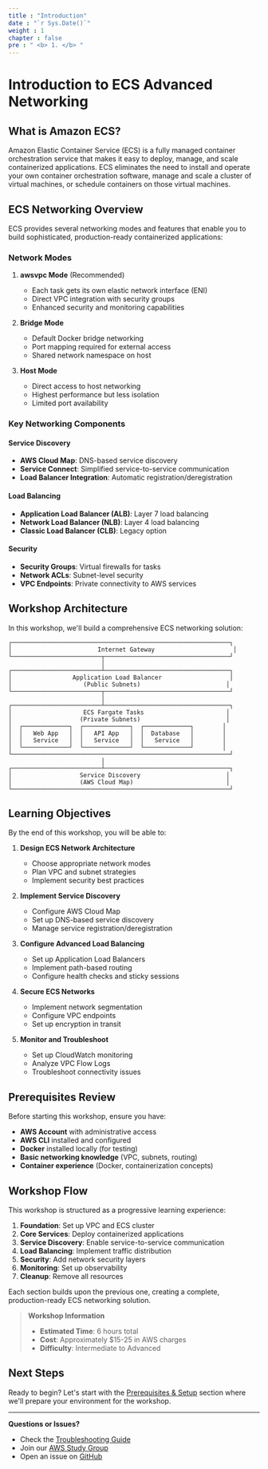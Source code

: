 ```yaml
---
title : "Introduction"
date : "`r Sys.Date()`"
weight : 1
chapter : false
pre : " <b> 1. </b> "
---
```


# Introduction to ECS Advanced Networking

## What is Amazon ECS?

Amazon Elastic Container Service (ECS) is a fully managed container orchestration service that makes it easy to deploy, manage, and scale containerized applications. ECS eliminates the need to install and operate your own container orchestration software, manage and scale a cluster of virtual machines, or schedule containers on those virtual machines.

## ECS Networking Overview

ECS provides several networking modes and features that enable you to build sophisticated, production-ready containerized applications:

### Network Modes

1. **awsvpc Mode** (Recommended)
   - Each task gets its own elastic network interface (ENI)
   - Direct VPC integration with security groups
   - Enhanced security and monitoring capabilities

2. **Bridge Mode**
   - Default Docker bridge networking
   - Port mapping required for external access
   - Shared network namespace on host

3. **Host Mode**
   - Direct access to host networking
   - Highest performance but less isolation
   - Limited port availability

### Key Networking Components

#### Service Discovery
- **AWS Cloud Map**: DNS-based service discovery
- **Service Connect**: Simplified service-to-service communication
- **Load Balancer Integration**: Automatic registration/deregistration

#### Load Balancing
- **Application Load Balancer (ALB)**: Layer 7 load balancing
- **Network Load Balancer (NLB)**: Layer 4 load balancing
- **Classic Load Balancer (CLB)**: Legacy option

#### Security
- **Security Groups**: Virtual firewalls for tasks
- **Network ACLs**: Subnet-level security
- **VPC Endpoints**: Private connectivity to AWS services

## Workshop Architecture

In this workshop, we'll build a comprehensive ECS networking solution:

```
┌─────────────────────────────────────────────────────────────┐
│                        Internet Gateway                      │
└─────────────────────────┬───────────────────────────────────┘
                          │
┌─────────────────────────┴───────────────────────────────────┐
│                 Application Load Balancer                   │
│                    (Public Subnets)                        │
└─────────────────────────┬───────────────────────────────────┘
                          │
┌─────────────────────────┴───────────────────────────────────┐
│                    ECS Fargate Tasks                       │
│                   (Private Subnets)                        │
│  ┌─────────────┐  ┌─────────────┐  ┌─────────────┐        │
│  │   Web App   │  │   API App   │  │  Database   │        │
│  │   Service   │  │   Service   │  │   Service   │        │
│  └─────────────┘  └─────────────┘  └─────────────┘        │
└─────────────────────────────────────────────────────────────┘
                          │
┌─────────────────────────┴───────────────────────────────────┐
│                   Service Discovery                        │
│                   (AWS Cloud Map)                          │
└─────────────────────────────────────────────────────────────┘
```

## Learning Objectives

By the end of this workshop, you will be able to:

1. **Design ECS Network Architecture**
   - Choose appropriate network modes
   - Plan VPC and subnet strategies
   - Implement security best practices

2. **Implement Service Discovery**
   - Configure AWS Cloud Map
   - Set up DNS-based service discovery
   - Manage service registration/deregistration

3. **Configure Advanced Load Balancing**
   - Set up Application Load Balancers
   - Implement path-based routing
   - Configure health checks and sticky sessions

4. **Secure ECS Networks**
   - Implement network segmentation
   - Configure VPC endpoints
   - Set up encryption in transit

5. **Monitor and Troubleshoot**
   - Set up CloudWatch monitoring
   - Analyze VPC Flow Logs
   - Troubleshoot connectivity issues

## Prerequisites Review

Before starting this workshop, ensure you have:

- **AWS Account** with administrative access
- **AWS CLI** installed and configured
- **Docker** installed locally (for testing)
- **Basic networking knowledge** (VPC, subnets, routing)
- **Container experience** (Docker, containerization concepts)

## Workshop Flow

This workshop is structured as a progressive learning experience:

1. **Foundation**: Set up VPC and ECS cluster
2. **Core Services**: Deploy containerized applications
3. **Service Discovery**: Enable service-to-service communication
4. **Load Balancing**: Implement traffic distribution
5. **Security**: Add network security layers
6. **Monitoring**: Set up observability
7. **Cleanup**: Remove all resources

Each section builds upon the previous one, creating a complete, production-ready ECS networking solution.

> **Workshop Information**
> - **Estimated Time**: 6 hours total
> - **Cost**: Approximately $15-25 in AWS charges
> - **Difficulty**: Intermediate to Advanced

## Next Steps

Ready to begin? Let's start with the [Prerequisites & Setup](../2-prerequisites/) section where we'll prepare your environment for the workshop.

---

**Questions or Issues?**
- Check the [Troubleshooting Guide](../7-monitoring/)
- Join our [AWS Study Group](https://www.facebook.com/groups/awsstudygroupfcj/)
- Open an issue on [GitHub](https://github.com/Binh2423/ECS_Advanced_Networking_Workshop)
